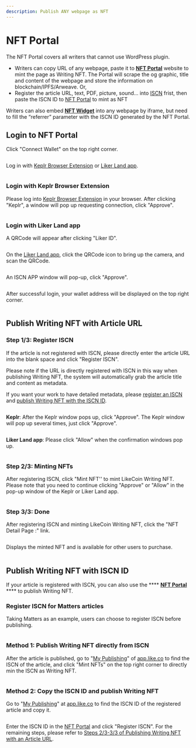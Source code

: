 ```yaml
---
description: Publish ANY webpage as NFT
---
```


# NFT Portal

The NFT Portal covers all writers that cannot use WordPress plugin.

* Writers can copy URL of any webpage, paste it to [**NFT Portal**](https://app.like.co/nft/url) website to mint the page as Writing NFT. The Portal will scrape the og graphic, title and content of the webpage and store the information on blockchain/IPFS/Arweave. Or,
* Register the article URL, text, PDF, picture, sound... into [ISCN](../decentralized-publishing/app.like.co.md) frist, then paste the ISCN ID to [NFT Portal](https://app.like.co/nft/url) to mint as NFT

Writers can also embed [**NFT Widget**](nft-widget.md) into any webpage by iframe, but need to fill the “referrer” parameter with the ISCN ID generated by the NFT Portal.

## Login to NFT Portal&#x20;

Click "Connect Wallet" on the top right corner.

<figure><img src="../../.gitbook/assets/NFT Portal 0.png" alt=""><figcaption></figcaption></figure>

Log in with [Keplr Browser Extension](../wallet/keplr/) or [Liker Land app](../../user-guide/liker-land/download.md).

<figure><img src="../../.gitbook/assets/NFT Portal 1.png" alt=""><figcaption></figcaption></figure>

### Login with Keplr Browser Extension

Please log into [Keplr Browser Extension](../wallet/keplr/) in your browser. After clicking "Keplr", a window will pop up requesting connection, click "Approve".

<figure><img src="../../.gitbook/assets/NFT Portal 1a.png" alt=""><figcaption></figcaption></figure>

### Login with Liker Land app

A QRCode will appear after clicking "Liker ID".

<figure><img src="../../.gitbook/assets/NFT Portal 1b.png" alt=""><figcaption></figcaption></figure>

On the [Liker Land app](../../user-guide/liker-land/download.md), click the QRCode icon to bring up the camera, and scan the QRCode.

<figure><img src="../../.gitbook/assets/NFT Portal 1c-en.png" alt=""><figcaption></figcaption></figure>

An ISCN APP window will pop-up, click "Approve".

<figure><img src="../../.gitbook/assets/NFT Portal 1d-en.png" alt=""><figcaption></figcaption></figure>

After successful login, your wallet address will be displayed on the top right corner.

<figure><img src="../../.gitbook/assets/NFT Portal 1e.png" alt=""><figcaption></figcaption></figure>

## Publish Writing NFT with Article URL

### Step 1/3: Register ISCN

If the article is not registered with ISCN, please directly enter the article URL into the blank space and click "Register ISCN".

Please note if the URL is directly registered with ISCN in this way when publishing Writing NFT, the system will automatically grab the article title and content as metadata.

If you want your work to have detailed metadata, please [register an ISCN](../decentralized-publishing/app.like.co.md) and [publish Writing NFT with the ISCN ID](nft-portal.md#publish-writing-nft-with-iscn-id).

<figure><img src="../../.gitbook/assets/NFT Portal 2.png" alt=""><figcaption></figcaption></figure>

**Keplr**: After the Keplr window pops up, click "Approve". The Keplr window will pop up several times, just click "Approve".

<figure><img src="../../.gitbook/assets/NFT Portal 3.png" alt=""><figcaption></figcaption></figure>

**Liker Land app**: Please click "Allow" when the confirmation windows pop up.

<figure><img src="../../.gitbook/assets/NFT Portal 3a-en.png" alt=""><figcaption></figcaption></figure>

### Step 2/3: Minting NFTs

After registering ISCN, click "Mint NFT'' to mint LikeCoin Writing NFT. Please note that you need to continue clicking "Approve" or "Allow" in the pop-up window of the Keplr or Liker Land app.

<figure><img src="../../.gitbook/assets/NFT Portal 4.png" alt=""><figcaption></figcaption></figure>

### Step 3/3: Done

After registering ISCN and minting LikeCoin Writing NFT, click the "NFT Detail Page :" link.

<figure><img src="../../.gitbook/assets/NFT Portal 5.png" alt=""><figcaption></figcaption></figure>

Displays the minted NFT and is available for other users to purchase.

<figure><img src="../../.gitbook/assets/NFT Portal 6.png" alt=""><figcaption></figcaption></figure>

## Publish Writing NFT with ISCN ID

If your article is registered with ISCN, you can also use the **** [**NFT Portal**](https://app.like.co/nft/url) **** to publish Writing NFT.

### Register ISCN for Matters articles

Taking Matters as an example, users can choose to register ISCN before publishing.

<figure><img src="../../.gitbook/assets/NFT Portal ISCN 1.png" alt=""><figcaption></figcaption></figure>

### Method 1: Publish Writing NFT directly from ISCN

After the article is published, go to "[My Publishing](https://app.like.co/works)" of [app.like.co](https://app.like.co/) to find the ISCN of the article, and click "Mint NFTs" on the top right corner to directly min the ISCN as Writing NFT.

<figure><img src="../../.gitbook/assets/NFT Portal ISCN 4.png" alt=""><figcaption></figcaption></figure>

### Method 2: Copy the ISCN ID and publish Writing NFT

Go to "[My Publishing](https://app.like.co/works)" at [app.like.co](https://app.like.co/) to find the ISCN ID of the registered article and copy it.

<figure><img src="../../.gitbook/assets/NFT Portal ISCN 2.png" alt=""><figcaption></figcaption></figure>

Enter the ISCN ID in the [NFT Portal](https://app.like.co/nft/url) and click "Register ISCN". For the remaining steps, please refer to [Steps 2/3-3/3 of Publishing Writing NFT with an Article URL](nft-portal.md#publish-writing-nft-with-article-url).

<figure><img src="../../.gitbook/assets/NFT Portal ISCN 3.png" alt=""><figcaption></figcaption></figure>
